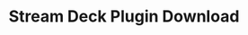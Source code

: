 ---
title: Stream Deck Plugin Download
redirect_to: https://marketplace.elgato.com/product/deckconnect-a034a23f-600b-442b-9300-ff0509f6b33f
sitemap: false
permalink: /deck
redirect_from: /streamdeck
search: false
---